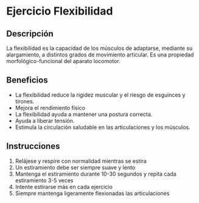 # Ejercicio Flexibilidad

## Descripción
La flexibilidad es la capacidad de los músculos de adaptarse, mediante su alargamiento, a distintos grados de movimiento articular. Es una propiedad morfológico-funcional del aparato locomotor.

## Beneficios
- La flexibilidad reduce la rigidez muscular y el riesgo de esguinces y tirones. 
- Mejora el rendimiento físico
- La flexibilidad ayuda a mantener una postura correcta. 
- Ayuda a liberar tensión. 
- Estimula la circulación saludable en las articulaciones y los músculos. 

## Instrucciones
1. Relájese y respire con normalidad mientras se estira
2. Un estiramiento debe ser siempre suave y lento
3. Mantenga el estiramiento durante 10-30 segundos y repita cada estiramiento 3-5 veces
4. Intente estirarse más en cada ejercicio
5. Siempre mantenga ligeramente flexionadas las articulaciones